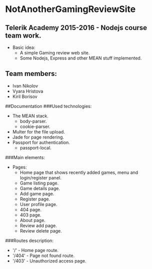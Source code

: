 # NotAnotherGamingReviewSite
## Telerik Academy 2015-2016 - Nodejs course team work.
  - Basic idea:
      - A simple Gaming review web site.
      - Some Nodejs, Express and other MEAN stuff implemented.
      
## Team members:
  - Ivan Nikolov
  - Vyara Hristova
  - Kiril Borisov

##Documentation
###Used technologies:
  - The MEAN stack.
    - body-parser.
    - cookie-parser.
  - Multer for the file upload.
  - Jade for page rendering.
  - Passport for authentication.
    - passport-local.
  
###Main elements:
  - Pages:
    - Home page that shows recently added games, menu and login/register panel.
    - Game listing page.    
    - Game details page.
    - Add game page.
    - Register page.
    - User profile page.
    - 404 page.
    - 403 page.
    - About page.
    - Review add page.
    - Review delete page.
  
###Routes description:
  - '/' - Home page route.
  - '/404' - Page not found route.
  - '/403' - Unauthorized access page.
